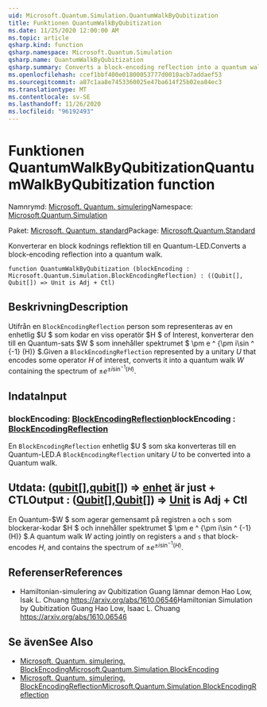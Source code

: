 ```yaml
---
uid: Microsoft.Quantum.Simulation.QuantumWalkByQubitization
title: Funktionen QuantumWalkByQubitization
ms.date: 11/25/2020 12:00:00 AM
ms.topic: article
qsharp.kind: function
qsharp.namespace: Microsoft.Quantum.Simulation
qsharp.name: QuantumWalkByQubitization
qsharp.summary: Converts a block-encoding reflection into a quantum walk.
ms.openlocfilehash: ccef1bbf400e01800053777d0010acb7addaef53
ms.sourcegitcommit: a87c1aa8e7453360025e47ba614f25b02ea84ec3
ms.translationtype: MT
ms.contentlocale: sv-SE
ms.lasthandoff: 11/26/2020
ms.locfileid: "96192493"
---
```

# <a name="quantumwalkbyqubitization-function"></a><span data-ttu-id="096d4-102">Funktionen QuantumWalkByQubitization</span><span class="sxs-lookup"><span data-stu-id="096d4-102">QuantumWalkByQubitization function</span></span>

<span data-ttu-id="096d4-103">Namnrymd: [Microsoft. Quantum. simulering](xref:Microsoft.Quantum.Simulation)</span><span class="sxs-lookup"><span data-stu-id="096d4-103">Namespace: [Microsoft.Quantum.Simulation](xref:Microsoft.Quantum.Simulation)</span></span>

<span data-ttu-id="096d4-104">Paket: [Microsoft. Quantum. standard](https://nuget.org/packages/Microsoft.Quantum.Standard)</span><span class="sxs-lookup"><span data-stu-id="096d4-104">Package: [Microsoft.Quantum.Standard](https://nuget.org/packages/Microsoft.Quantum.Standard)</span></span>


<span data-ttu-id="096d4-105">Konverterar en block kodnings reflektion till en Quantum-LED.</span><span class="sxs-lookup"><span data-stu-id="096d4-105">Converts a block-encoding reflection into a quantum walk.</span></span>

```qsharp
function QuantumWalkByQubitization (blockEncoding : Microsoft.Quantum.Simulation.BlockEncodingReflection) : ((Qubit[], Qubit[]) => Unit is Adj + Ctl)
```


## <a name="description"></a><span data-ttu-id="096d4-106">Beskrivning</span><span class="sxs-lookup"><span data-stu-id="096d4-106">Description</span></span>

<span data-ttu-id="096d4-107">Utifrån en `BlockEncodingReflection` person som representeras av en enhetlig $U $ som kodar en viss operatör $H $ of Interest, konverterar den till en Quantum-sats $W $ som innehåller spektrumet $ \pm e ^ {\pm i\sin ^ {-1} (H)} $.</span><span class="sxs-lookup"><span data-stu-id="096d4-107">Given a `BlockEncodingReflection` represented by a unitary $U$ that encodes some operator $H$ of interest, converts it into a quantum walk $W$ containing the spectrum of $\pm e^{\pm i\sin^{-1}(H)}$.</span></span>

## <a name="input"></a><span data-ttu-id="096d4-108">Indata</span><span class="sxs-lookup"><span data-stu-id="096d4-108">Input</span></span>

### <a name="blockencoding--blockencodingreflection"></a><span data-ttu-id="096d4-109">blockEncoding: [BlockEncodingReflection](xref:Microsoft.Quantum.Simulation.BlockEncodingReflection)</span><span class="sxs-lookup"><span data-stu-id="096d4-109">blockEncoding : [BlockEncodingReflection](xref:Microsoft.Quantum.Simulation.BlockEncodingReflection)</span></span>

<span data-ttu-id="096d4-110">En `BlockEncodingReflection` enhetlig $U $ som ska konverteras till en Quantum-LED.</span><span class="sxs-lookup"><span data-stu-id="096d4-110">A `BlockEncodingReflection` unitary $U$ to be converted into a Quantum walk.</span></span>



## <a name="output--qubitqubit--unit--is-adj--ctl"></a><span data-ttu-id="096d4-111">Utdata: ([qubit](xref:microsoft.quantum.lang-ref.qubit)[],[qubit](xref:microsoft.quantum.lang-ref.qubit)[]) => [enhet](xref:microsoft.quantum.lang-ref.unit)  är just + CTL</span><span class="sxs-lookup"><span data-stu-id="096d4-111">Output : ([Qubit](xref:microsoft.quantum.lang-ref.qubit)[],[Qubit](xref:microsoft.quantum.lang-ref.qubit)[]) => [Unit](xref:microsoft.quantum.lang-ref.unit)  is Adj + Ctl</span></span>

<span data-ttu-id="096d4-112">En Quantum-$W $ som agerar gemensamt på registren `a` och `s` som blockerar-kodar $H $ och innehåller spektrumet $ \pm e ^ {\pm i\sin ^ {-1} (H)} $.</span><span class="sxs-lookup"><span data-stu-id="096d4-112">A quantum walk $W$ acting jointly on registers `a` and `s` that block- encodes $H$, and contains the spectrum of $\pm e^{\pm i\sin^{-1}(H)}$.</span></span>

## <a name="references"></a><span data-ttu-id="096d4-113">Referenser</span><span class="sxs-lookup"><span data-stu-id="096d4-113">References</span></span>

- <span data-ttu-id="096d4-114">Hamiltonian-simulering av Qubitization Guang lämnar demon Hao Low, Isak L. Chuang https://arxiv.org/abs/1610.06546</span><span class="sxs-lookup"><span data-stu-id="096d4-114">Hamiltonian Simulation by Qubitization Guang Hao Low, Isaac L. Chuang https://arxiv.org/abs/1610.06546</span></span>

## <a name="see-also"></a><span data-ttu-id="096d4-115">Se även</span><span class="sxs-lookup"><span data-stu-id="096d4-115">See Also</span></span>

- [<span data-ttu-id="096d4-116">Microsoft. Quantum. simulering. BlockEncoding</span><span class="sxs-lookup"><span data-stu-id="096d4-116">Microsoft.Quantum.Simulation.BlockEncoding</span></span>](xref:Microsoft.Quantum.Simulation.BlockEncoding)
- [<span data-ttu-id="096d4-117">Microsoft. Quantum. simulering. BlockEncodingReflection</span><span class="sxs-lookup"><span data-stu-id="096d4-117">Microsoft.Quantum.Simulation.BlockEncodingReflection</span></span>](xref:Microsoft.Quantum.Simulation.BlockEncodingReflection)